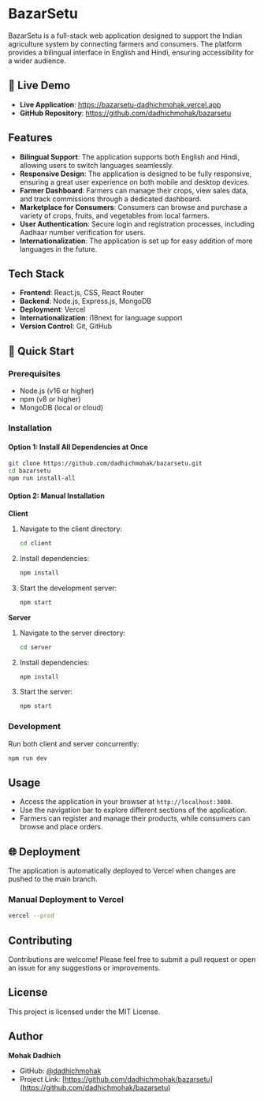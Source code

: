 # BazarSetu

BazarSetu is a full-stack web application designed to support the Indian agriculture system by connecting farmers and consumers. The platform provides a bilingual interface in English and Hindi, ensuring accessibility for a wider audience.

## 🚀 Live Demo

- **Live Application**: https://bazarsetu-dadhichmohak.vercel.app
- **GitHub Repository**: https://github.com/dadhichmohak/bazarsetu

## Features

- **Bilingual Support**: The application supports both English and Hindi, allowing users to switch languages seamlessly.
- **Responsive Design**: The application is designed to be fully responsive, ensuring a great user experience on both mobile and desktop devices.
- **Farmer Dashboard**: Farmers can manage their crops, view sales data, and track commissions through a dedicated dashboard.
- **Marketplace for Consumers**: Consumers can browse and purchase a variety of crops, fruits, and vegetables from local farmers.
- **User Authentication**: Secure login and registration processes, including Aadhaar number verification for users.
- **Internationalization**: The application is set up for easy addition of more languages in the future.

## Tech Stack

- **Frontend**: React.js, CSS, React Router
- **Backend**: Node.js, Express.js, MongoDB
- **Deployment**: Vercel
- **Internationalization**: i18next for language support
- **Version Control**: Git, GitHub

## 🚀 Quick Start

### Prerequisites
- Node.js (v16 or higher)
- npm (v8 or higher)
- MongoDB (local or cloud)

### Installation

#### Option 1: Install All Dependencies at Once
```bash
git clone https://github.com/dadhichmohak/bazarsetu.git
cd bazarsetu
npm run install-all
```

#### Option 2: Manual Installation

**Client**
1. Navigate to the client directory:
   ```bash
   cd client
   ```
2. Install dependencies:
   ```bash
   npm install
   ```
3. Start the development server:
   ```bash
   npm start
   ```

**Server**
1. Navigate to the server directory:
   ```bash
   cd server
   ```
2. Install dependencies:
   ```bash
   npm install
   ```
3. Start the server:
   ```bash
   npm start
   ```

### Development

Run both client and server concurrently:
```bash
npm run dev
```

## Usage

- Access the application in your browser at `http://localhost:3000`.
- Use the navigation bar to explore different sections of the application.
- Farmers can register and manage their products, while consumers can browse and place orders.

## 🌐 Deployment

The application is automatically deployed to Vercel when changes are pushed to the main branch.

### Manual Deployment to Vercel
```bash
vercel --prod
```

## Contributing

Contributions are welcome! Please feel free to submit a pull request or open an issue for any suggestions or improvements.

## License

This project is licensed under the MIT License.

## Author

**Mohak Dadhich**
- GitHub: [@dadhichmohak](https://github.com/dadhichmohak)
- Project Link: [https://github.com/dadhichmohak/bazarsetu](https://github.com/dadhichmohak/bazarsetu)
